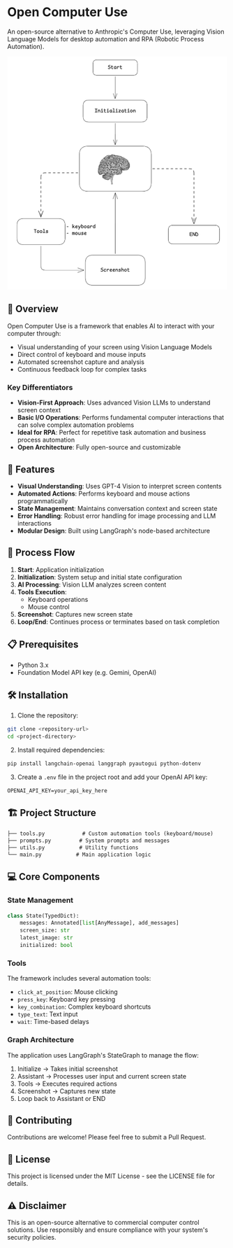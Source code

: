 # Open Computer Use

An open-source alternative to Anthropic's Computer Use, leveraging Vision Language Models for desktop automation and RPA (Robotic Process Automation).

![System Architecture](https://github.com/taham655/open-computer-use/blob/main/process.png)

## 🤖 Overview

Open Computer Use is a framework that enables AI to interact with your computer through:
- Visual understanding of your screen using Vision Language Models
- Direct control of keyboard and mouse inputs
- Automated screenshot capture and analysis
- Continuous feedback loop for complex tasks

### Key Differentiators
- **Vision-First Approach**: Uses advanced Vision LLMs to understand screen context
- **Basic I/O Operations**: Performs fundamental computer interactions that can solve complex automation problems
- **Ideal for RPA**: Perfect for repetitive task automation and business process automation
- **Open Architecture**: Fully open-source and customizable

## 🚀 Features

- **Visual Understanding**: Uses GPT-4 Vision to interpret screen contents
- **Automated Actions**: Performs keyboard and mouse actions programmatically
- **State Management**: Maintains conversation context and screen state
- **Error Handling**: Robust error handling for image processing and LLM interactions
- **Modular Design**: Built using LangGraph's node-based architecture

## 🔄 Process Flow

1. **Start**: Application initialization
2. **Initialization**: System setup and initial state configuration
3. **AI Processing**: Vision LLM analyzes screen content
4. **Tools Execution**: 
   - Keyboard operations
   - Mouse control
5. **Screenshot**: Captures new screen state
6. **Loop/End**: Continues process or terminates based on task completion

## 📋 Prerequisites

- Python 3.x
- Foundation Model API key (e.g. Gemini, OpenAI)

## 🛠️ Installation

1. Clone the repository:
```bash
git clone <repository-url>
cd <project-directory>
```

2. Install required dependencies:
```bash
pip install langchain-openai langgraph pyautogui python-dotenv
```

3. Create a `.env` file in the project root and add your OpenAI API key:
```
OPENAI_API_KEY=your_api_key_here
```

## 🏗️ Project Structure

```
├── tools.py            # Custom automation tools (keyboard/mouse)
├── prompts.py         # System prompts and messages
├── utils.py           # Utility functions
└── main.py           # Main application logic
```

## 💻 Core Components

### State Management
```python
class State(TypedDict):
    messages: Annotated[list[AnyMessage], add_messages]
    screen_size: str
    latest_image: str
    initialized: bool
```

### Tools
The framework includes several automation tools:
- `click_at_position`: Mouse clicking
- `press_key`: Keyboard key pressing
- `key_combination`: Complex keyboard shortcuts
- `type_text`: Text input
- `wait`: Time-based delays

### Graph Architecture
The application uses LangGraph's StateGraph to manage the flow:
1. Initialize -> Takes initial screenshot
2. Assistant -> Processes user input and current screen state
3. Tools -> Executes required actions
4. Screenshot -> Captures new state
5. Loop back to Assistant or END

## 🤝 Contributing

Contributions are welcome! Please feel free to submit a Pull Request.

## 📜 License

This project is licensed under the MIT License - see the LICENSE file for details.

## ⚠️ Disclaimer

This is an open-source alternative to commercial computer control solutions. Use responsibly and ensure compliance with your system's security policies.
